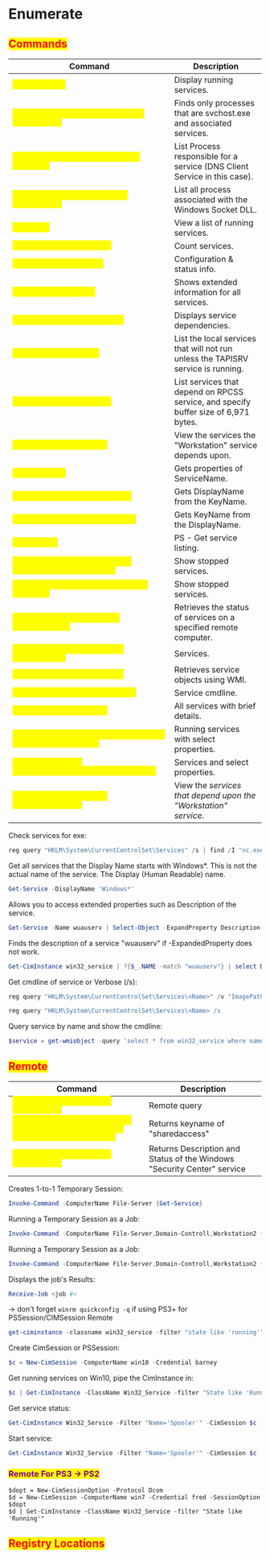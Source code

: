 # Enumerate

## <mark style="color:red;">Commands</mark>

<table data-header-hidden data-full-width="true"><thead><tr><th>Command</th><th>Description</th></tr></thead><tbody><tr><td><mark style="color:yellow;"><code>tasklist /svc</code></mark></td><td>Display running services.</td></tr><tr><td><mark style="color:yellow;"><code>tasklist /svc /fi "imagename eq svchost.exe"</code></mark></td><td>Finds only processes that are svchost.exe and associated services.</td></tr><tr><td><mark style="color:yellow;"><code>tasklist /svc /fi "services eq dnscache"</code></mark></td><td>List Process responsible for a service (DNS Client Service in this case).</td></tr><tr><td><mark style="color:yellow;"><code>tasklist /V /FI "MODULES eq mswsock.dll"</code></mark></td><td>List all process associated with the Windows Socket DLL.</td></tr><tr><td><mark style="color:yellow;"><code>net start</code></mark></td><td>View a list of running services.</td></tr><tr><td><mark style="color:yellow;"><code>net start ^ | find /v /c</code></mark></td><td>Count services.</td></tr><tr><td><mark style="color:yellow;"><code>sc query [ServiceName]</code></mark></td><td>Configuration &#x26; status info.</td></tr><tr><td><mark style="color:yellow;"><code>sc queryex state=all</code></mark></td><td>Shows extended information for all services.</td></tr><tr><td><mark style="color:yellow;"><code>sc enumdepend [ServiceName]</code></mark></td><td>Displays service dependencies.</td></tr><tr><td><mark style="color:yellow;"><code>sc enumdepend tapisrv</code></mark></td><td>List the local services that will not run unless the TAPISRV service is running.</td></tr><tr><td><mark style="color:yellow;"><code>sc enumdepend rpcss 6971</code></mark></td><td>List services that depend on RPCSS service, and specify buffer size of 6,971 bytes.</td></tr><tr><td><mark style="color:yellow;"><code>sc qc lanmanworkstation</code></mark></td><td>View the services the "Workstation" service depends upon.</td></tr><tr><td><mark style="color:yellow;"><code>sc qc w32time</code></mark></td><td>Gets properties of ServiceName.</td></tr><tr><td><mark style="color:yellow;"><code>sc getdisplayname "Scheduler"</code></mark></td><td>Gets DisplayName from the KeyName.</td></tr><tr><td><mark style="color:yellow;"><code>sc getkeyname "Task Scheduler"</code></mark></td><td>Gets KeyName from the DisplayName.</td></tr><tr><td><mark style="color:yellow;"><code>Get-Service</code></mark></td><td>PS - Get service listing.</td></tr><tr><td><mark style="color:yellow;"><code>Get-Service ^ | Where-Object {$_.Status -eq "Stopped"}</code></mark></td><td>Show stopped services.</td></tr><tr><td><mark style="color:yellow;"><code>Get-Service ^ | where Status -eq "Stopped"</code></mark></td><td>Show stopped services.</td></tr><tr><td><mark style="color:yellow;"><code>Get-Service -ComputerName &#x3C;ComputerName></code></mark></td><td>Retrieves the status of services on a specified remote computer.</td></tr><tr><td><mark style="color:yellow;"><code>Get-CimInstance -ClassName Win32_Service</code></mark></td><td>Services.</td></tr><tr><td><mark style="color:yellow;"><code>Get-WmiObject Win32_Service</code></mark></td><td>Retrieves service objects using WMI.</td></tr><tr><td><mark style="color:yellow;"><code>wmic service Name get pathname</code></mark></td><td>Service cmdline.</td></tr><tr><td><mark style="color:yellow;"><code>wmic service list brief</code></mark></td><td>All services with brief details.</td></tr><tr><td><mark style="color:yellow;"><code>wmic service where "state='running'" get name, displayname</code></mark></td><td>Running services with select properties.</td></tr><tr><td><mark style="color:yellow;"><code>wmic service get name,displayname,startmode,pathname</code></mark></td><td>Services and select properties.</td></tr><tr><td><mark style="color:yellow;"><code>service* sc enumdepend lanmanworkstation</code></mark></td><td>View the <em>services that depend upon the "Workstation" service</em>.</td></tr></tbody></table>

Check services for exe:

```powershell
reg query "HKLM\System\CurrentControlSet\Services" /s | find /I "nc.exe"
```

Get all services that the Display Name starts with Windows\*. This is not the actual name of the service. The Display (Human Readable) name.

```powershell
Get-Service -DisplayName 'Windows*' 
```

Allows you to access extended properties such as Description of the service.

```powershell
Get-Service -Name wuauserv | Select-Object -ExpandProperty Description
```

Finds the description of a service "wuauserv" if -ExpandedProperty does not work.

```powershell
Get-CimInstance win32_service | ?{$_.NAME -match "wuauserv"} | select Description 
```

Get cmdline of service or Verbose (/s):

```powershell
reg query "HKLM\System\CurrentControlSet\Services\<Name>" /v "ImagePath"
```

```powershell
reg query "HKLM\System\CurrentControlSet\Services\<Name> /s
```

Query service by name and show the cmdline:

```powershell
$service = get-wmiobject -query 'select * from win32_service where name="Name"'; echo $service.pathname
```

## <mark style="color:red;">Remote</mark>

<table data-header-hidden data-full-width="true"><thead><tr><th>Command</th><th>Description</th></tr></thead><tbody><tr><td><mark style="color:yellow;"><code>sc \\xp.ops.local query type=service</code></mark></td><td>Remote query</td></tr><tr><td><mark style="color:yellow;"><code>sc \\xp.ops.local getkeyname "Windows Firewall/Internet Connection Sharing (ICS)"</code></mark></td><td>Returns keyname of "sharedaccess"</td></tr><tr><td><mark style="color:yellow;"><code>sc \\xp.ops.local query sharedaccess</code></mark></td><td>Returns Description and Status of the Windows "Security Center" service</td></tr></tbody></table>

Creates 1-to-1 Temporary Session:

```powershell
Invoke-Command -ComputerName File-Server {Get-Service}
```

Running a Temporary Session as a Job:

```powershell
Invoke-Command -ComputerName File-Server,Domain-Controll,Workstation2 {Get-Service} -asjob
```

Running a Temporary Session as a Job:

```powershell
Invoke-Command -ComputerName File-Server,Domain-Controll,Workstation2 {Get-Service} -asjob
```

Displays the job's Results:

```powershell
Receive-Job <job #>
```

\-> don't forget `winrm quickconfig -q` if using PS3+ for PSSession/CIMSession Remote

```powershell
get-ciminstance -classname win32_service -filter "state like 'running'" | select name
```

Create CimSession or PSSession:

```powershell
$c = New-CimSession -ComputerName win10 -Credential barney
```

Get running services on Win10, pipe the CimInstance in:

```powershell
$c | Get-CimInstance -ClassName Win32_Service -filter "State like 'Running'
```

Get service status:

```powershell
Get-CimInstance Win32_Service -Filter "Name='Spooler'" -CimSession $c | Selectlogging Name,State
```

Start service:

```powershell
Get-CimInstance Win32_Service -Filter "Name='Spooler'" -CimSession $c | Invoke-CimMethod -Name StartService
```

### <mark style="color:purple;">Remote For PS3 -> PS2</mark>

```
$dopt = New-CimSessionOption -Protocol Dcom
$d = New-CimSession -ComputerName win7 -Credential fred -SessionOption $dopt
$d | Get-CimInstance -ClassName Win32_Service -filter "State like 'Running'"
```

## <mark style="color:red;">Registry Locations</mark>
